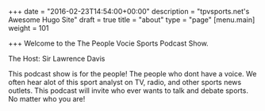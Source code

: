 +++
date = "2016-02-23T14:54:00+00:00"
description = "tpvsports.net's Awesome Hugo Site"
draft = true
title = "about"
type = "page"
[menu.main]
weight = 101

+++
Welcome to the The People Vocie Sports Podcast Show. 

The Host: Sir Lawrence Davis 

This podcast show is for the people! The people who dont have a voice. We often hear alot of this sport analyst on TV, radio, and other sports news outlets. This podcast will invite who ever wants to talk and debate sports. No matter who you are!
